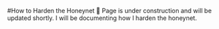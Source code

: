 #How to Harden the Honeynet
🚧 Page is under construction and will be updated shortly. I will be documenting how I harden the honeynet.
